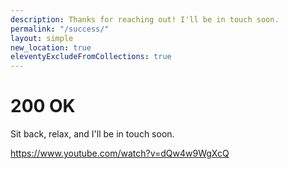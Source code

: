 ```yaml
---
description: Thanks for reaching out! I'll be in touch soon.
permalink: "/success/"
layout: simple
new_location: true
eleventyExcludeFromCollections: true
---
```


# 200 OK

Sit back, relax, and I'll be in touch soon.

https://www.youtube.com/watch?v=dQw4w9WgXcQ
